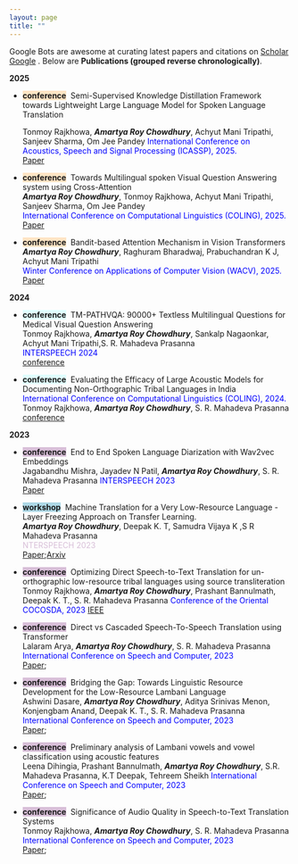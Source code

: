 ```yaml
---
layout: page
title: "" 
---
```

Google Bots are awesome at curating latest papers and citations on [Scholar Google](https://scholar.google.com/citations?hl=en&user=daIIpSUAAAAJ&view_op=list_works&sortby=pubdate) 
. Below are
**Publications (grouped reverse chronologically)**.

**2025**
- <span style="background-color: bisque">**conference**</span>&nbsp; Semi-Supervised Knowledge Distillation Framework towards Lightweight Large Language Model for Spoken
Language Translation      
   <!-- ***A Acharya***, S Sanghavi, A G Dimakis, I S Dhillon     -->
   Tonmoy Rajkhowa, ***Amartya Roy Chowdhury***, Achyut Mani Tripathi, Sanjeev Sharma, Om Jee Pandey
  <span style="color:blue">International Conference on Acoustics, Speech and Signal Processing (ICASSP), 2025. </span>      
   [Paper](https://ieeexplore.ieee.org/document/10888265/)

- <span style="background-color:bisque">**conference**</span>&nbsp; Towards Multilingual spoken Visual Question Answering system using Cross-Attention    
   ***Amartya Roy Chowdhury***, Tonmoy Rajkhowa, Achyut Mani Tripathi, Sanjeev Sharma, Om Jee Pandey   
   <span style="color:blue">International Conference on Computational Linguistics (COLING), 2025. </span>   
   [Paper](https://aclanthology.org/2025.coling-main.615/)    

- <span style="background-color:bisque">**conference**</span>&nbsp; Bandit-based Attention Mechanism in Vision Transformers    
   ***Amartya Roy Chowdhury***, Raghuram Bharadwaj, Prabuchandran K J, Achyut Mani Tripathi   
   <span style="color:blue">Winter Conference on Applications of Computer Vision (WACV), 2025. </span>   
   [Paper](https://openaccess.thecvf.com/content/WACV2025/papers/Chowdhury_Bandit_Based_Attention_Mechanism_in_Vision_Transformers_WACV_2025_paper.pdf)    

**2024**
- <span style="background-color: lightcyan">**conference**</span>&nbsp; TM-PATHVQA: 90000+ Textless Multilingual Questions for Medical Visual Question Answering   
   Tonmoy Rajkhowa, ***Amartya Roy Chowdhury***, Sankalp Nagaonkar, Achyut Mani Tripathi,S. R. Mahadeva Prasanna   
  <span style="color:blue">INTERSPEECH 2024 </span>   
   [conference](https://www.isca-archive.org/interspeech_2024/rajkhowa24_interspeech.html)
  
- <span style="background-color: lightcyan">**conference**</span>&nbsp;
   Evaluating the Efficacy of Large Acoustic Models for Documenting Non-Orthographic Tribal Languages in India   
   <span style="color:blue">International Conference on Computational Linguistics (COLING), 2024. </span>      
   Tonmoy Rajkhowa, ***Amartya Roy Chowdhury***, S. R. Mahadeva Prasanna   
   [conference](https://aclanthology.org/2024.lrec-main.574/)

**2023**
- <span style="background-color: thistle">**conference**</span>&nbsp; 
  End to End Spoken Language Diarization with Wav2vec Embeddings   
  Jagabandhu Mishra, Jayadev N Patil, ***Amartya Roy Chowdhury***, S. R. Mahadeva Prasanna
  <span style="color:blue">INTERSPEECH 2023 </span>    
   [Paper](https://www.isca-archive.org/interspeech_2023/mishra23_interspeech.html)
  
- <span style="background-color: lightblue">**workshop**</span>&nbsp; 
   Machine Translation for a Very Low-Resource Language - Layer Freezing Approach on Transfer Learning.   
  ***Amartya Roy Chowdhury***, Deepak K. T, Samudra Vijaya K ,S R Mahadeva Prasanna     
  <span style="color:thistle">NTERSPEECH 2023 </span>    
   [Paper](https://proceedings.mlr.press/v180/das22b/das22b.pdf);[Arxiv](https://arxiv.org/abs/2012.04061)
  
- <span style="background-color:thistle">**conference**</span>&nbsp; Optimizing Direct Speech-to-Text Translation for un-orthographic low-resource tribal languages using
source transliteration   
  Tonmoy Rajkhowa, ***Amartya Roy Chowdhury***, Prashant Bannulmath, Deepak K. T., S. R. Mahadeva Prasanna
  <span style="color:blue">Conference of the Oriental COCOSDA, 2023</span>
  [IEEE](https://ieeexplore.ieee.org/document/10482960)
  

- <span style="background-color: thistle">**conference**</span>&nbsp; 
  Direct vs Cascaded Speech-To-Speech Translation using Transformer       
   Lalaram Arya, ***Amartya Roy Chowdhury***, S. R. Mahadeva Prasanna      
   <span style="color:blue"> International Conference on Speech and Computer, 2023  </span>      
   [Paper](https://link.springer.com/chapter/10.1007/978-3-031-48312-7_21); 
   <!-- [Code](https://github.com/anishacharya/DeLiCoCo) -->

- <span style="background-color: thistle">**conference**</span>&nbsp; 
  Bridging the Gap: Towards Linguistic Resource Development for the Low-Resource Lambani Language      
   Ashwini Dasare, ***Amartya Roy Chowdhury***, Aditya Srinivas Menon, Konjengbam Anand, Deepak K. T., S. R. Mahadeva Prasanna      
   <span style="color:blue"> International Conference on Speech and Computer, 2023  </span>      
   [Paper](https://link.springer.com/chapter/10.1007/978-3-031-48312-7_10); 

- <span style="background-color: thistle">**conference**</span>&nbsp; 
  Preliminary analysis of Lambani vowels and vowel classification using acoustic features      
   Leena Dihingia, Prashant Bannulmath, ***Amartya Roy Chowdhury***, S.R. Mahadeva Prasanna, K.T Deepak, Tehreem Sheikh
   <span style="color:blue"> International Conference on Speech and Computer, 2023  </span>      
   [Paper](https://link.springer.com/chapter/10.1007/978-3-031-48312-7_16); 

- <span style="background-color: thistle">**conference**</span>&nbsp; 
  Significance of Audio Quality in Speech-to-Text Translation Systems     
   Tonmoy Rajkhowa, ***Amartya Roy Chowdhury***, S. R. Mahadeva Prasanna      
   <span style="color:blue"> International Conference on Speech and Computer, 2023  </span>      
   [Paper](https://link.springer.com/chapter/10.1007/978-3-031-48309-7_3); 
